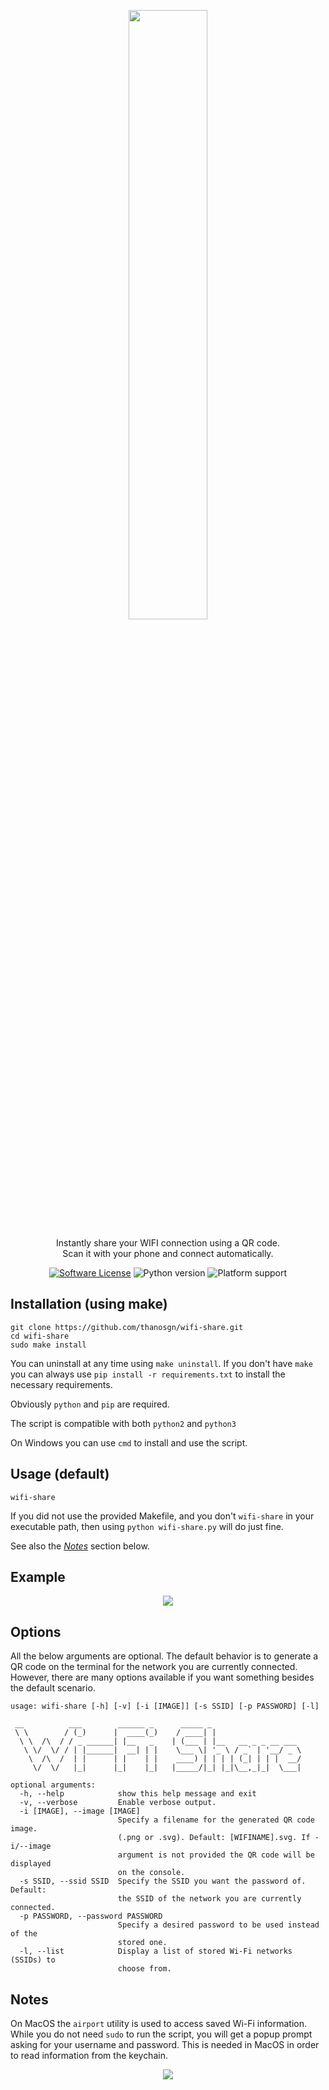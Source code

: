 <p align="center">
    <img src="https://github.com/thanosgn/wifi-share/blob/master/logos/LOGOTYPE_H.svg" height="50%" width="50%">
    <p align="center">Instantly share your WIFI connection using a QR code. <br>
    Scan it with your phone and connect automatically.</p>
    <p align="center">
        <a href="/LICENSE"><img alt="Software License" src="https://img.shields.io/badge/license-MIT-brightgreen.svg"></a>
        <img alt="Python version" src="https://img.shields.io/badge/python-2 %7C 3-blue.svg">
        <img alt="Platform support" src="https://img.shields.io/badge/platform-linux%20|%20windows%20|%20macos-lightgrey.svg">
    </p>
</p>


## Installation (using make)
```
git clone https://github.com/thanosgn/wifi-share.git
cd wifi-share
sudo make install
```
You can uninstall at any time using `make uninstall`.
If you don't have `make` you can always use `pip install -r requirements.txt` to install the necessary requirements.

Obviously `python` and `pip` are required.

The script is compatible with both `python2` and `python3`

On Windows you can use `cmd` to install and use the script.

## Usage (default)
```
wifi-share
```

If you did not use the provided Makefile, and you don't `wifi-share` in your executable path, then using `python wifi-share.py` will do just fine.

See also the [_Notes_](#notes) section below.

## Example
<p align="center">
  <img src="https://thanosgn.github.io/assets/wifi-share-example.png">
</p>

## Options
All the below arguments are optional.
The default behavior is to generate a QR code on the terminal for the network you are currently connected.
However, there are many options available if you want something besides the default scenario.
```
usage: wifi-share [-h] [-v] [-i [IMAGE]] [-s SSID] [-p PASSWORD] [-l]

 __          ___        ______ _      _____ _
 \ \        / (_)      |  ____(_)    / ____| |
  \ \  /\  / / _ ______| |__   _    | (___ | |__   __ _ _ __ ___
   \ \/  \/ / | |______|  __| | |    \___ \| '_ \ / _` | '__/ _ \
    \  /\  /  | |      | |    | |    ____) | | | | (_| | | |  __/
     \/  \/   |_|      |_|    |_|   |_____/|_| |_|\__,_|_|  \___|

optional arguments:
  -h, --help            show this help message and exit
  -v, --verbose         Enable verbose output.
  -i [IMAGE], --image [IMAGE]
                        Specify a filename for the generated QR code image.
                        (.png or .svg). Default: [WIFINAME].svg. If -i/--image
                        argument is not provided the QR code will be displayed
                        on the console.
  -s SSID, --ssid SSID  Specify the SSID you want the password of. Default:
                        the SSID of the network you are currently connected.
  -p PASSWORD, --password PASSWORD
                        Specify a desired password to be used instead of the
                        stored one.
  -l, --list            Display a list of stored Wi-Fi networks (SSIDs) to
                        choose from.

```

## Notes

On MacOS the `airport` utility is used to access saved Wi-Fi information. While you do not need `sudo` to run the script, you will get a popup prompt asking for your username and password. This is needed in MacOS in order to read information from the keychain.
<p align="center">
  <img src="https://thanosgn.github.io/assets/macos-prompt.png">
</p>
